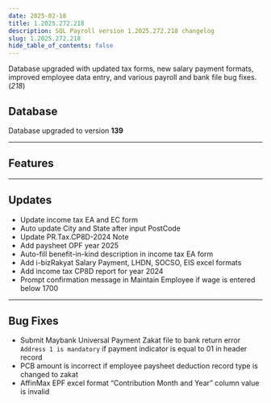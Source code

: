 ```yaml
---
date: 2025-02-18
title: 1.2025.272.218
description: SQL Payroll version 1.2025.272.218 changelog
slug: 1.2025.272.218
hide_table_of_contents: false
---
```


Database upgraded with updated tax forms, new salary payment formats, improved employee data entry, and various payroll and bank file bug fixes. (*218*)

<!-- truncate -->

## Database

Database upgraded to version **139**

---

## Features

---

## Updates

- Update income tax EA and EC form
- Auto update City and State after input PostCode
- Update PR.Tax.CP8D-2024 Note
- Add paysheet OPF year 2025
- Auto-fill benefit-in-kind description in income tax EA form
- Add i-bizRakyat Salary Payment, LHDN, SOCSO, EIS excel formats
- Add income tax CP8D report for year 2024
- Prompt confirmation message in Maintain Employee if wage is entered below 1700

---

## Bug Fixes

- Submit Maybank Universal Payment Zakat file to bank return error `Address 1 is mandatory` if payment indicator is equal to 01 in header record
- PCB amount is incorrect if employee paysheet deduction record type is changed to zakat
- AffinMax EPF excel format “Contribution Month and Year” column value is invalid
